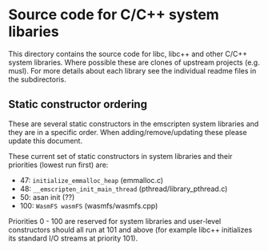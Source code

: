 Source code for C/C++ system libaries
=====================================

This directory contains the source code for libc, libc++ and other C/C++ system
libraries.  Where possible these are clones of upstream projects (e.g. musl).
For more details about each library see the individual readme files in the
subdirectoris.

Static constructor ordering
---------------------------

These are several static constructors in the emscripten system libraries and they
are in a specific order.  When adding/remove/updating these please update this
document.

These current set of static constructors in system libraries and their priorities
(lowest run first) are:

- 47: `initialize_emmalloc_heap` (emmalloc.c)
- 48: `__emscripten_init_main_thread` (pthread/library_pthread.c)
- 50: asan init (??)
- 100: `WasmFS wasmFS` (wasmfs/wasmfs.cpp)

Priorities 0 - 100 are reserved for system libraries and user-level
constructors should all run at 101 and above (for example libc++ initializes
its standard I/O streams at priority 101).
